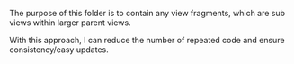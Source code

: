 The purpose of this folder is to contain any view fragments, which are sub views within larger parent views. 

With this approach, I can reduce the number of repeated code and ensure consistency/easy updates.